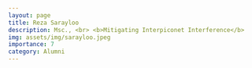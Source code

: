 ```yaml
---
layout: page
title: Reza Sarayloo
description: Msc., <br> <b>Mitigating Interpiconet Interference</b>
img: assets/img/sarayloo.jpeg
importance: 7
category: Alumni
---
```

